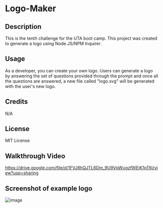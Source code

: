 # Logo-Maker

## Description 
This is the tenth challenge for the UTA boot camp. This project was created to generate a logo using Node.JS/NPM Inquirer. 

## Usage 
As a developer, you can create your own logo. Users can generate a logo by answering the set of questions provided through the prompt and once all the questions are answered, a new file called "logo.svg" will be generated with the user's new logo. 

## Credits
N/A

## License 
MIT License 

## Walkthrough Video 
https://drive.google.com/file/d/1FVJ8hQJTL6Dm_9U9VpWugzfWEjK1pT6j/view?usp=sharing

## Screenshot of example logo 
![image](https://github.com/Jaek23/Logo-Maker/assets/141678374/8730fb89-e0a8-4262-80d7-e1a54f668677)
